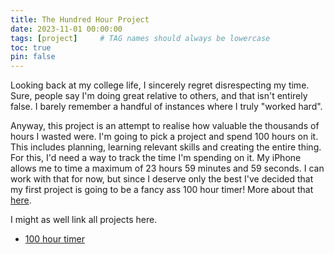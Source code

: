 ```yaml
---
title: The Hundred Hour Project
date: 2023-11-01 00:00:00
tags: [project]     # TAG names should always be lowercase
toc: true
pin: false
---
```


Looking back at my college life, I sincerely regret disrespecting my time. Sure, people say I'm doing great relative to others, and that isn't entirely false. I barely remember a handful of instances where I truly "worked hard". 

Anyway, this project is an attempt to realise how valuable the thousands of hours I wasted were. I'm going to pick a project and spend 100 hours on it. This includes planning, learning relevant skills and creating the entire thing. For this, I'd need a way to track the time I'm spending on it. My iPhone allows me to time a maximum of 23 hours 59 minutes and 59 seconds. I can work with that for now, but since I deserve only the best I've decided that my first project is going to be a fancy ass 100 hour timer! More about that [here](https://j031m.github.io/posts/Evolution-Simulator).

I might as well link all projects here.

- [100 hour timer](https://j031m.github.io/posts/Evolution-Simulator)
